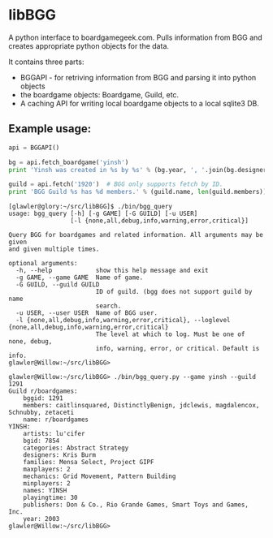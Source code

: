 libBGG
======

A python interface to boardgamegeek.com. Pulls information from BGG and creates appropriate python objects for the data.

It contains three parts:
 * BGGAPI - for retriving information from BGG and parsing it into python objects
 * the boardgame objects: Boardgame, Guild, etc.
 * A caching API for writing local boardgame objects to a local sqlite3 DB.

Example usage:
--------------

```python
api = BGGAPI()

bg = api.fetch_boardgame('yinsh')
print 'Yinsh was created in %s by %s' % (bg.year, ', '.join(bg.designers))

guild = api.fetch('1920')  # BGG only supports fetch by ID.
print 'BGG Guild %s has %d members.' % (guild.name, len(guild.members))
```

```
[glawler@glory:~/src/libBGG]$ ./bin/bgg_query 
usage: bgg_query [-h] [-g GAME] [-G GUILD] [-u USER]
                 [-l {none,all,debug,info,warning,error,critical}]

Query BGG for boardgames and related information. All arguments may be given
and given multiple times.

optional arguments:
  -h, --help            show this help message and exit
  -g GAME, --game GAME  Name of game.
  -G GUILD, --guild GUILD
                        ID of guild. (bgg does not support guild by name
                        search.
  -u USER, --user USER  Name of BGG user.
  -l {none,all,debug,info,warning,error,critical}, --loglevel {none,all,debug,info,warning,error,critical}
                        The level at which to log. Must be one of none, debug,
                        info, warning, error, or critical. Default is info.
glawler@Willow:~/src/libBGG>
```

```
glawler@Willow:~/src/libBGG> ./bin/bgg_query.py --game yinsh --guild 1291
Guild r/boardgames:
    bggid: 1291
    members: caitlinsquared, DistinctlyBenign, jdclewis, magdalencox, Schnubby, zetaceti
    name: r/boardgames
YINSH:
    artists: lu'cifer
    bgid: 7854
    categories: Abstract Strategy
    designers: Kris Burm
    families: Mensa Select, Project GIPF
    maxplayers: 2
    mechanics: Grid Movement, Pattern Building
    minplayers: 2
    names: YINSH
    playingtime: 30
    publishers: Don & Co., Rio Grande Games, Smart Toys and Games, Inc.
    year: 2003
glawler@Willow:~/src/libBGG>
```
